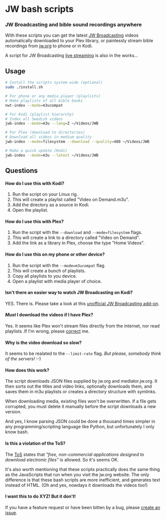 # JW bash scripts

### JW Broadcasting and bible sound recordings anywhere

With these scripts you can get the latest [JW Broadcasting](http://tv.jw.org/) videos automatically downloaded to your Plex library, or painlessly stream bible recordings from [jw.org](http://www.jw.org) to phone or in Kodi.

A script for JW Broadcasting [live streaming](http://tv.jw.org/#en/live) is also in the works...

## Usage
```sh
# Install the scripts system wide (optional)
sudo ./install.sh

# For phone or any media player (playlists)
# Make playlists of all bible books
nwt-index --mode=m3ucompat

# For Kodi (playlist hierarchy)
# Index all Swedish videos
jwb-index --mode=m3u --lang=Z ~/Videos/JWB

# For Plex (download to directories)
# Download all videos in medium quality
jwb-index --mode=filesystem --download --quality=480 ~/Videos/JWB

# Make a quick update (Kodi)
jwb-index --mode=m3u --latest ~/Videos/JWB

```
## Questions

#### How do I use this with Kodi?

1. Run the script on your Linux rig.
2. This will create a playlist called "Video on Demand.m3u".
3. Add the directory as a source in Kodi.
4. Open the playlist.

#### How do I use this with Plex?

1. Run the script with the `--download` and `--mode=filesystem` flags.
2. This will create a link to a directory called "Video on Demand".
3. Add the link as a library in Plex, choose the type "Home Videos".

#### How do I use this on my phone or other device?

1. Run the script with the `--mode=m3ucompat` flag.
2. This will create a bunch of playlists.
3. Copy all playlists to you device.
4. Open a playlist with media player of choice.

#### Isn't there an easier way to watch JW Broadcasting on Kodi?

YES. There is. Please take a look at this [unofficial JW Broadcasting add-on](http://ca0abinary.github.io/plugin.video.jwtv-unofficial/).

#### *Must* I download the videos if I have Plex?

Yes. It seems like Plex won't stream files directly from the internet, nor read playlists .If I'm wrong, please [correct](https://github.com/allejok96/jw-scripts/issues) me.

#### Why is the video download so slow?

It seems to be realated to the `--limit-rate` flag. *But please, somebody think of the servers!* :-)

#### How does this work?

The script downloads JSON files supplied by jw.org and mediator.jw.org. It then sorts out the titles and video links, optionally downloads them, and saves them in m3u playlists or creates a directory structure with symlinks.

When downloading media, existing files won't be overwritten. If a file gets corrupted, you must delete it manually before the script downloads a new version.

And yes, I know parsing JSON could be done a thousand times simpler in any programming/scripting language like Python, but unfortunately I only know bash.

#### Is this a violation of the ToS?

The [ToS](http://www.jw.org/en/terms-of-use/) states that *"free, non-commercial applications designed to download electronic files"* is allowed. So it's seems OK.

It's also worth mentioning that these scripts practically does the same thing as the JavaScripts that run when you visit the jw.org website. The only difference is that these bash scripts are more inefficient, and generates text instead of HTML. (Oh and yes, nowdays it downloads the videos too!)

#### I want this to do XYZ! But it don't!

If you have a feature request or have been bitten by a bug, please [create an issue](https://github.com/allejok96/jw-scripts/issues).
